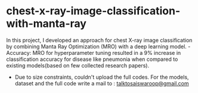 # chest-x-ray-image-classification-with-manta-ray
In this project, I developed an approach for chest X-ray image classification by combining Manta Ray Optimization (MRO) with a deep learning model.  - Accuracy: MRO for hyperparameter tuning resulted in a 9% increase in classification accuracy for disease like pneumonia when compared to existing models(based on few collected research papers).

- Due to size constraints, couldn't upload the full codes. For the models, dataset and the full code write a mail to : talktosaiswaroop@gmail.com
